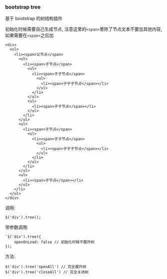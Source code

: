 ### bootstrap tree

基于 bootstrap 的树结构插件

初始化时候需要自己生成节点, 注意这里的`<span>`里除了节点文本不要加其他内容, 如果需要在`<span>`之后加

```
<div>
  <ul>
    <li><span>父节点</span>
      <ul>
        <li><span>子节点</span>
          <ul>
            <li><span>子子节点</span>
              <ul>
                <li><span>子子子节点</span></li>
              </ul>
            </li>
          </ul>
          <ul>
            <li><span>子子节点</span></li>
          </ul>
        </li>
      </ul>
      <ul>
        <li><span>子节点</span>
          <ul>
            <li><span>子子节点</span>
              <ul>
                <li><span>子子子节点</span></li>
              </ul>
            </li>
          </ul>
        </li>
      </ul>
      <ul>
        <li><span>子节点</span></li>
      </ul>
    </li>
  </ul>
</div>
```

调用:

`$('div').tree();`

带参数调用:

```
`$('div').tree({
    openOnLoad: false // 初始化时候不展开树
});
```

方法:

```
$('div').tree('openAll') // 完全展开树
$('div').tree('closeAll') // 完全关闭树
```